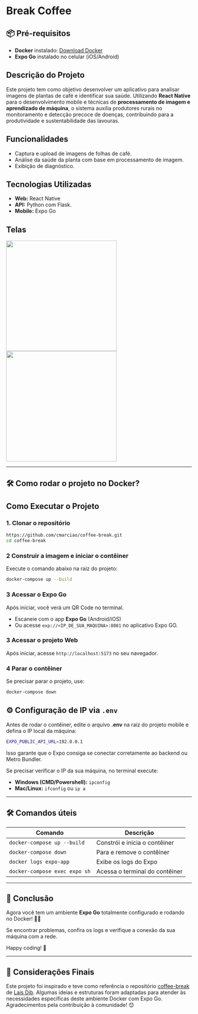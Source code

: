 # Break Coffee

## 📦 **Pré-requisitos**
- **Docker** instalado: [Download Docker](https://www.docker.com/get-started)
- **Expo Go** instalado no celular (iOS/Android)

## Descrição do Projeto
Este projeto tem como objetivo desenvolver um aplicativo para analisar imagens de plantas de café e identificar sua saúde. Utilizando **React Native** para o desenvolvimento mobile e técnicas de **processamento de imagem e aprendizado de máquina**, o sistema auxilia produtores rurais no monitoramento e detecção precoce de doenças, contribuindo para a produtividade e sustentabilidade das lavouras.

## Funcionalidades
- Captura e upload de imagens de folhas de café.
- Análise da saúde da planta com base em processamento de imagem.
- Exibição de diagnóstico.

## Tecnologias Utilizadas
- **Web:** React Native
- **API:** Python com Flask.
- **Mobile:** Expo Go

## Telas

<img src='https://github.com/user-attachments/assets/fc112e73-8917-48e4-ab04-5e4e52473746' width='300px' alt='' />
<img src='https://github.com/user-attachments/assets/4491ff9b-e525-4c18-b599-d885a9f892b4' width='300px' alt='' />

---

## 🛠 **Como rodar o projeto no Docker?**

## Como Executar o Projeto
### 1. Clonar o repositório
```bash
https://github.com/cmarciao/coffee-break.git
cd coffee-break
```

### 2 **Construir a imagem e iniciar o contêiner**
Execute o comando abaixo na raiz do projeto:
```sh
docker-compose up --build
```

### 3 **Acessar o Expo Go**
Após iniciar, você verá um QR Code no terminal.
- Escaneie com o app **Expo Go** (Android/iOS)
- Ou acesse `exp://<IP_DE_SUA_MAQUINA>:8081` no aplicativo Expo GO.

### 3 **Acessar o projeto Web**
Após iniciar, acesse `http://localhost:5173` no seu navegador.

### 4 **Parar o contêiner**
Se precisar parar o projeto, use:
```sh
docker-compose down
```

## ⚙ **Configuração de IP via `.env`**
Antes de rodar o contêiner, edite o arquivo **.env** na raiz do projeto mobile e defina o IP local da máquina:
```sh
EXPO_PUBLIC_API_URL=192.0.0.1
```
Isso garante que o Expo consiga se conectar corretamente ao backend ou Metro Bundler.

Se precisar verificar o IP da sua máquina, no terminal execute:
- **Windows (CMD/Powershell):** `ipconfig`
- **Mac/Linux:** `ifconfig` ou `ip a`

---

## 🛠 **Comandos úteis**

| Comando | Descrição |
|---------|-------------|
| `docker-compose up --build` | Constrói e inicia o contêiner |
| `docker-compose down` | Para e remove o contêiner |
| `docker logs expo-app` | Exibe os logs do Expo |
| `docker-compose exec expo sh` | Acessa o terminal do contêiner |

---

## 🎯 **Conclusão**
Agora você tem um ambiente **Expo Go** totalmente configurado e rodando no Docker! 🚀🔥

Se encontrar problemas, confira os logs e verifique a conexão da sua máquina com a rede.

Happy coding! 🎉

---

## 📌 **Considerações Finais**
Este projeto foi inspirado e teve como referência o repositório [coffee-break](https://github.com/laisdib/coffee-break/tree/main) de [Lais Dib](https://github.com/laisdib). Algumas ideias e estruturas foram adaptadas para atender às necessidades específicas deste ambiente Docker com Expo Go. Agradecimentos pela contribuição à comunidade! 😊

